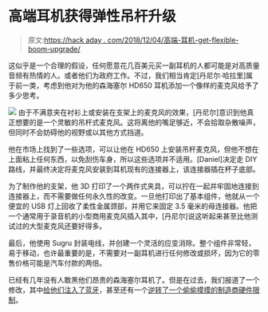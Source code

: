 # 高端耳机获得弹性吊杆升级

> 原文:[https://hack aday . com/2018/12/04/高端-耳机-get-flexible-boom-upgrade/](https://hackaday.com/2018/12/04/high-end-headphones-get-flexible-boom-upgrade/)

这似乎是一个合理的假设，任何愿意花几百美元买一副耳机的人都可能是对高质量音频有热情的人。或者他们为政府工作。不过，我们相当肯定[丹尼尔·哈拉里]属于前一类，考虑到他对为他的森海塞尔 HD650 耳机添加一个像样的麦克风给予了多少思考。

[![](../Images/68b8a62ffe49f2c1c3e8b8042baa3a00.png)](https://hackaday.com/wp-content/uploads/2018/12/hd650_detail.jpg) 由于不满意夹在衬衫上或安装在支架上的麦克风的效果，[丹尼尔]意识到他真正想要的是一个灵敏的吊杆式麦克风。这将离他的嘴足够近，不会拾取杂散噪声，但同时不会妨碍他的视野或以其他方式挡道。

他在市场上找到了一些选项，可以让他在 HD650 上安装吊杆麦克风，但他不想在上面粘上任何东西，以免刮伤车身，所以这些选项并不适用。[Daniel]决定走 DIY 路线，并最终决定将麦克风安装到耳机现有的连接器上，该连接器插在杯子底部。

为了制作他的支架，他 3D 打印了一个两件式夹具，可以拧在一起并牢固地连接到连接器上，而不需要做任何永久性的改变。一旦他打印出了基本组件，他就从一个便宜的 USB 灯上回收了柔性金属颈部，并用它来固定 3.5 毫米的母连接器。他把一个通常用于录音机的小型商用麦克风插入其中，[丹尼尔]说这听起来甚至比他测试过的大型麦克风还要好得多。

最后，他使用 Sugru 封装电线，并创建一个灵活的应变消除。整个组件非常轻，易于移动，也许最重要的是，不需要对一副耳机进行任何修改或损坏，因为它的零售价格可能是汽车付款的两倍。

已经有几年没有人敢黑他们昂贵的森海塞尔耳机了。但是在过去，我们报道了一个修改，其中[给他们注入了蓝牙](https://hackaday.com/2012/02/05/improving-headphones-by-voiding-warranties/)，甚至还有一个[逆转了一个偷偷摸摸的制造商硬件限制](https://hackaday.com/2011/02/12/uncrippling-lower-model-speakers/)。